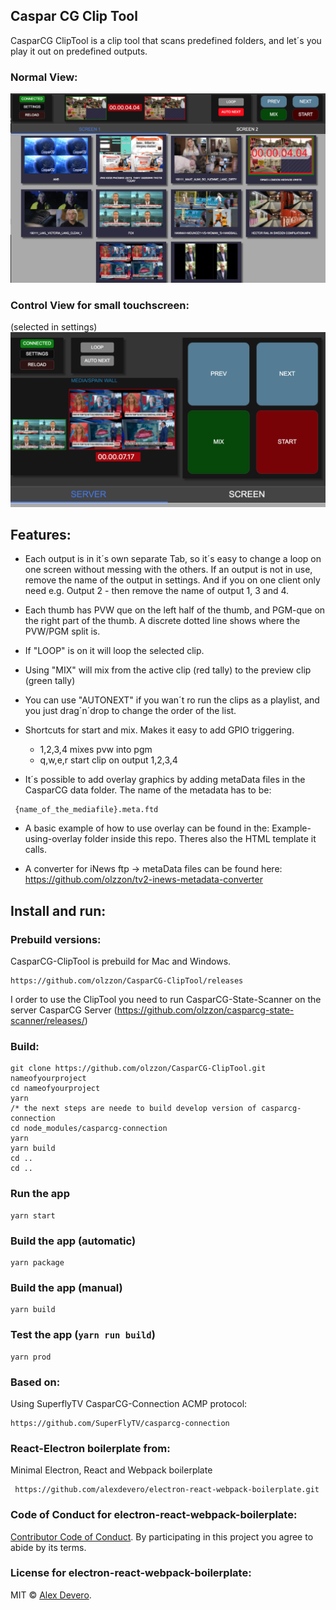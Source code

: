 
## Caspar CG Clip Tool
CasparCG ClipTool is a clip tool that scans predefined folders, and let´s you play it out on predefined outputs.

### Normal View:
<img src="docs/images/Screendump.png">

### Control View for small touchscreen: 
(selected in settings)
<img src="docs/images/controlview.png">

## Features:
* Each output is in it´s own separate Tab, so it´s easy to change a loop on one screen without messing with the others. If an output is not in use, remove the name of the output in settings. And if you on one client only need e.g. Output 2 - then remove the name of output 1, 3 and 4.

* Each thumb has PVW que on the left half of the thumb, and PGM-que on the right part of the thumb. A discrete dotted line shows where the PVW/PGM split is.

* If "LOOP" is on it will loop the selected clip.

* Using "MIX" will mix from the active clip (red tally) to the preview clip (green tally)

* You can use "AUTONEXT" if you wan´t ro run the clips as a playlist, and you just drag´n´drop to change the order of the list.

* Shortcuts for start and mix. Makes it easy to add GPIO triggering.
  * 1,2,3,4 mixes pvw into pgm
  * q,w,e,r start clip on output 1,2,3,4

* It´s possible to add overlay graphics by adding metaData files in the CasparCG data folder.
The name of the metadata has to be:
```
 {name_of_the_mediafile}.meta.ftd
```

* A basic example of how to use overlay can be found in the:
Example-using-overlay folder inside this repo.
Theres also the HTML template it calls.

* A converter for iNews ftp -> metaData files can be found here:
https://github.com/olzzon/tv2-inews-metadata-converter




## Install and run:

### Prebuild versions:
CasparCG-ClipTool is prebuild for Mac and Windows.
````
https://github.com/olzzon/CasparCG-ClipTool/releases
````
I order to use the ClipTool you need to run CasparCG-State-Scanner on the server CasparCG Server (https://github.com/olzzon/casparcg-state-scanner/releases/)


### Build:
```
git clone https://github.com/olzzon/CasparCG-ClipTool.git nameofyourproject
cd nameofyourproject
yarn
/* the next steps are neede to build develop version of casparcg-connection
cd node_modules/casparcg-connection
yarn
yarn build
cd ..
cd ..

```

### Run the app
```
yarn start
```

### Build the app (automatic)
```
yarn package
```

### Build the app (manual)
```
yarn build
```

### Test the app (`yarn run build`)
```
yarn prod
```


### Based on:
Using SuperflyTV CasparCG-Connection ACMP protocol:
```
https://github.com/SuperFlyTV/casparcg-connection
```

### React-Electron boilerplate from:
Minimal Electron, React and Webpack boilerplate

```
 https://github.com/alexdevero/electron-react-webpack-boilerplate.git
```







### Code of Conduct for electron-react-webpack-boilerplate:

[Contributor Code of Conduct](code-of-conduct.md). By participating in this project you agree to abide by its terms.

### License for electron-react-webpack-boilerplate:

MIT © [Alex Devero](https://alexdevero.com).
